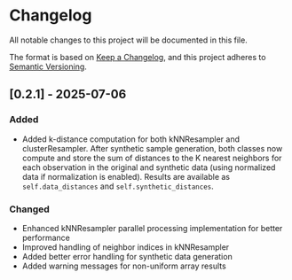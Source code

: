 # Changelog
All notable changes to this project will be documented in this file.

The format is based on [Keep a Changelog](https://keepachangelog.com/en/1.0.0/),
and this project adheres to [Semantic Versioning](https://semver.org/spec/v2.0.0.html).

## [0.2.1] - 2025-07-06
### Added
- Added k-distance computation for both kNNResampler and clusterResampler. After synthetic sample generation, both classes now compute and store the sum of distances to the K nearest neighbors for each observation in the original and synthetic data (using normalized data if normalization is enabled). Results are available as `self.data_distances` and `self.synthetic_distances`.

### Changed
- Enhanced kNNResampler parallel processing implementation for better performance
- Improved handling of neighbor indices in kNNResampler
- Added better error handling for synthetic data generation
- Added warning messages for non-uniform array results

